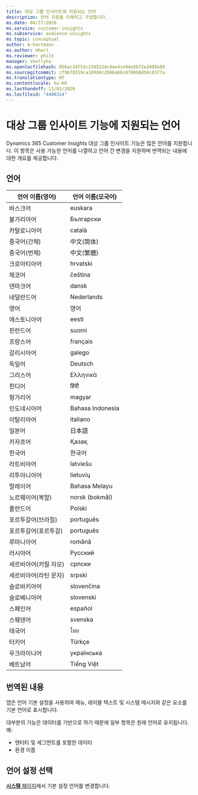 ```yaml
---
title: 대상 그룹 인사이트에 지원되는 언어
description: 언어 지원을 이해하고 구성합니다.
ms.date: 04/27/2020
ms.service: customer-insights
ms.subservice: audience-insights
ms.topic: conceptual
author: m-hartmann
ms.author: mhart
ms.reviewer: philk
manager: shellyha
ms.openlocfilehash: 856ac34f53c2395224c4ee4ce94e5b72a3495b89
ms.sourcegitcommit: cf9b78559ca189d4c2086a66c879098d56c0377a
ms.translationtype: HT
ms.contentlocale: ko-KR
ms.lasthandoff: 11/03/2020
ms.locfileid: "4406314"
---
```

# <a name="supported-languages-for-audience-insights-capability"></a>대상 그룹 인사이트 기능에 지원되는 언어

Dynamics 365 Customer Insights 대상 그룹 인사이트 기능은 많은 언어를 지원합니다. 이 항목은 사용 가능한 언어를 나열하고 언어 간 변경을 지원하며 번역되는 내용에 대한 개요를 제공합니다.

## <a name="languages"></a>언어

| 언어 이름(영어)|  언어 이름(모국어) |
| ------------- | ------------- |
| 바스크어 | euskara |
| 불가리아어 | Български |
| 카탈로니아어 | català |
| 중국어(간체) | 中文(简体) |
| 중국어(번체) | 中文(繁體) |
| 크로아티아어 | hrvatski |
| 체코어 | čeština |
| 덴마크어 | dansk |
| 네덜란드어 | Nederlands |
| 영어 | 영어 |
| 에스토니아어 | eesti |
| 핀란드어 | suomi |
| 프랑스어 | français |
| 갈리시아어 | galego |
| 독일어 | Deutsch |
| 그리스어 | Ελληνικά |
| 힌디어 | हिंदी |
| 헝가리어 | magyar |
| 인도네시아어 | Bahasa Indonesia |
| 이탈리아어 | italiano |
| 일본어 | 日本語 |
| 카자흐어 | Қазақ |
| 한국어 | 한국어 |
| 라트비아어 | latviešu |
| 리투아니아어 | lietuvių |
| 말레이어 | Bahasa Melayu |
| 노르웨이어(복말) | norsk (bokmål) |
| 폴란드어 | Polski |
| 포르투갈어(브라질) | português |
| 포르투갈어(포르투갈) | português |
| 루마니아어 | română |
| 러시아어 | Русский |
| 세르비아어(키릴 자모) | српски |
| 세르비아어(라틴 문자) | srpski |
| 슬로바키아어 | slovenčina |
| 슬로베니아어 | slovenski |
| 스페인어 | español |
| 스웨덴어 | svenska |
| 태국어 | ไทย |
| 터키어 | Türkçe |
| 우크라이나어 | українська |
| 베트남어 | Tiếng Việt |

## <a name="whats-translated"></a>번역된 내용

앱은 언어 기본 설정을 사용하여 메뉴, 레이블 텍스트 및 시스템 메시지와 같은 요소를 기본 언어로 표시합니다.

대부분의 기능은 데이터를 기반으로 하기 때문에 일부 항목은 원래 언어로 유지됩니다. 예: 

- 엔터티 및 세그먼트를 포함한 데이터
- 환경 이름

## <a name="choose-your-language-settings"></a>언어 설정 선택  

[**시스템** 페이지](system.md)에서 기본 설정 언어를 변경합니다.
